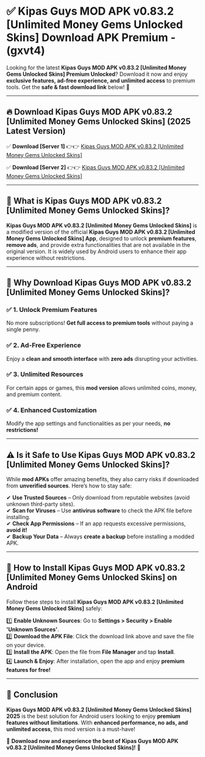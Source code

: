 
# ✅ Kipas Guys MOD APK v0.83.2 [Unlimited Money Gems Unlocked Skins] Download APK Premium -  (gxvt4) 

Looking for the latest **Kipas Guys MOD APK v0.83.2 [Unlimited Money Gems Unlocked Skins] Premium Unlocked**? Download it now and enjoy **exclusive features, ad-free experience, and unlimited access** to premium tools. Get the **safe & fast download link** below! 🚀

---

## 🔥 Download Kipas Guys MOD APK v0.83.2 [Unlimited Money Gems Unlocked Skins] (2025 Latest Version)

✅ **Download [Server 1]** 👉👉 [Kipas Guys MOD APK v0.83.2 [Unlimited Money Gems Unlocked Skins] ](https://apkcomod.com?title=Kipas_Guys_MOD_APK_v0.83.2_[Unlimited_Money_Gems_Unlocked_Skins])  

✅ **Download [Server 2]** 👉👉 [Kipas Guys MOD APK v0.83.2 [Unlimited Money Gems Unlocked Skins] ](https://apkcomod.com?title=Kipas_Guys_MOD_APK_v0.83.2_[Unlimited_Money_Gems_Unlocked_Skins])  


---

## 📌 What is Kipas Guys MOD APK v0.83.2 [Unlimited Money Gems Unlocked Skins]?

**Kipas Guys MOD APK v0.83.2 [Unlimited Money Gems Unlocked Skins]** is a modified version of the official **Kipas Guys MOD APK v0.83.2 [Unlimited Money Gems Unlocked Skins] App**, designed to unlock **premium features**, **remove ads**, and provide extra functionalities that are not available in the original version. It is widely used by Android users to enhance their app experience without restrictions.

---

## 🌟 Why Download Kipas Guys MOD APK v0.83.2 [Unlimited Money Gems Unlocked Skins]?

### ✅ 1. Unlock Premium Features
No more subscriptions! **Get full access to premium tools** without paying a single penny.

### ✅ 2. Ad-Free Experience
Enjoy a **clean and smooth interface** with **zero ads** disrupting your activities.

### ✅ 3. Unlimited Resources
For certain apps or games, this **mod version** allows unlimited coins, money, and premium content.

### ✅ 4. Enhanced Customization
Modify the app settings and functionalities as per your needs, **no restrictions!**

---

## ⚠️ Is it Safe to Use Kipas Guys MOD APK v0.83.2 [Unlimited Money Gems Unlocked Skins]?

While **mod APKs** offer amazing benefits, they also carry risks if downloaded from **unverified sources**. Here’s how to stay safe:

✔ **Use Trusted Sources** – Only download from reputable websites (avoid unknown third-party sites).  
✔ **Scan for Viruses** – Use **antivirus software** to check the APK file before installing.  
✔ **Check App Permissions** – If an app requests excessive permissions, **avoid it!**  
✔ **Backup Your Data** – Always **create a backup** before installing a modded APK.

---

## 📲 How to Install Kipas Guys MOD APK v0.83.2 [Unlimited Money Gems Unlocked Skins] on Android

Follow these steps to install **Kipas Guys MOD APK v0.83.2 [Unlimited Money Gems Unlocked Skins]** safely:

1️⃣ **Enable Unknown Sources**: Go to **Settings > Security > Enable 'Unknown Sources'**.  
2️⃣ **Download the APK File**: Click the download link above and save the file on your device.  
3️⃣ **Install the APK**: Open the file from **File Manager** and tap **Install**.  
4️⃣ **Launch & Enjoy**: After installation, open the app and enjoy **premium features for free!**

---

## 🚀 Conclusion

**Kipas Guys MOD APK v0.83.2 [Unlimited Money Gems Unlocked Skins] 2025** is the best solution for Android users looking to enjoy **premium features without limitations**. With **enhanced performance, no ads, and unlimited access**, this mod version is a must-have!

🔻 **Download now and experience the best of Kipas Guys MOD APK v0.83.2 [Unlimited Money Gems Unlocked Skins]!** 🔻

